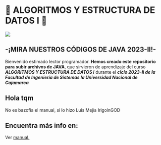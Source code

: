 # 🤖 ALGORITMOS Y ESTRUCTURA DE DATOS I 📖
<img src="https://i.imgur.com/aA79zwR.png">

## -¡MIRA NUESTROS CÓDIGOS DE JAVA 2023-II!-
Bienvenido estimado lector programador. **Hemos creado este repositorio para subir archivos de JAVA**, que sirvieron de aprendizaje del curso **_ALGORITMOS Y ESTRUCTURA DE DATOS I_** durante el **_ciclo 2023-II de la Facultad de Ingeniería de Sistemas la Universidad Nacional de Cajamarca_** 

## Hola tqm
No es bazofia el manual, si lo hizo Luis Mejía IrigoínGOD 

## Encuentra más info en: 
Ver [manual.](docs/Info.md)
